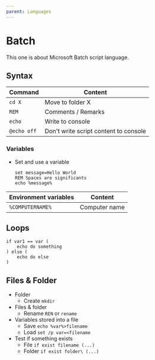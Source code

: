 ```yaml
---
parent: Languages
---
```


# Batch

This one is about Microsoft Batch script language.

## Syntax

Command | Content
-|-
`cd X` | Move to folder X
`REM` | Comments / Remarks
`echo` | Write to console
`@echo off` | Don't write script content to console

### Variables

* Set and use a variable

    ```batch
    set message=Hello World
    REM Spaces are significants
    echo %message%
    ```

Environment variables | Content
-|-
`%COMPUTERNAME%` | Computer name

## Loops

```batch
if var1 == var (
    echo do something
) else (
    echo do else
)
```

## Files & Folder

* Folder
    * Create `mkdir`
* Files & folder
    * Rename `REN` or `rename`
* Variables stored into a file
    * Save `echo %var%>filename`
    * Load `set /p var=<filename`
* Test if something exists
    * File `if exist filename (...)`
    * Folder `if exist folder\ (...)`
